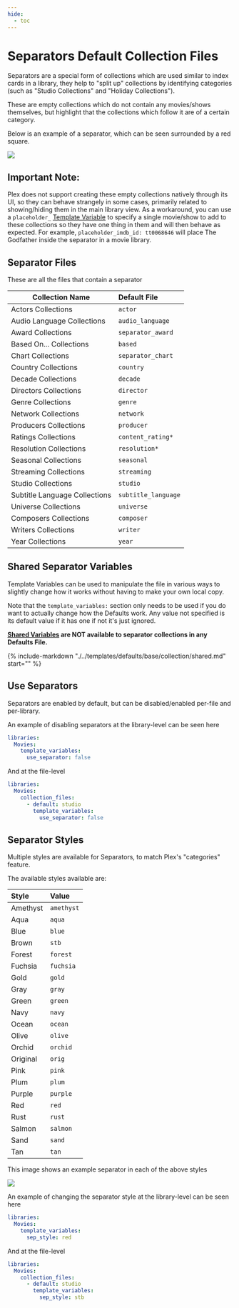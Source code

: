 ```yaml
---
hide:
  - toc
---
```

# Separators Default Collection Files

Separators are a special form of collections which are used similar to index cards in a library, they help to "split up" collections by identifying categories 
(such as "Studio Collections" and "Holiday Collections").

These are empty collections which do not contain any movies/shows themselves, but highlight that the collections which follow it are of a certain category.

Below is an example of a separator, which can be seen surrounded by a red square.

![](../assets/images/defaults/separators.jpg)

## Important Note:

Plex does not support creating these empty collections natively through its UI, so they can behave strangely in some cases, primarily related to showing/hiding them in 
the main library view. As a workaround, you can use a `placeholder_` [Template Variable](#shared-separator-variables) to specify a single movie/show to add to these collections 
so they have one thing in them and will then behave as expected. For example, `placeholder_imdb_id: tt0068646` will place The Godfather inside the separator in a movie library.

## Separator Files

These are all the files that contain a separator 

| Collection Name               | Default File        |
|-------------------------------|:--------------------|
| Actors Collections            | `actor`             |
| Audio Language Collections    | `audio_language`    |
| Award Collections             | `separator_award`   |
| Based On... Collections       | `based`             |
| Chart Collections             | `separator_chart`   |
| Country Collections           | `country`           |
| Decade Collections            | `decade`            |
| Directors Collections         | `director`          |
| Genre Collections             | `genre`             |
| Network Collections           | `network`           |
| Producers Collections         | `producer`          |
| Ratings Collections           | `content_rating*`   |
| Resolution Collections        | `resolution*`       |
| Seasonal Collections          | `seasonal`          |
| Streaming Collections         | `streaming`         |
| Studio Collections            | `studio`            |
| Subtitle Language Collections | `subtitle_language` |
| Universe Collections          | `universe`          |
| Composers Collections         | `composer`          |
| Writers Collections           | `writer`            |
| Year Collections              | `year`              |

## Shared Separator Variables

Template Variables can be used to manipulate the file in various ways to slightly change how it works without having to make your own local copy.

Note that the `template_variables:` section only needs to be used if you do want to actually change how the Defaults work. 
Any value not specified is its default value if it has one if not it's just ignored.

**[Shared Variables](shared.md) are NOT available to separator collections in any Defaults File.**

{% include-markdown "./../templates/defaults/base/collection/shared.md" start="<!--separator-variables-->" %}

## Use Separators

Separators are enabled by default, but can be disabled/enabled per-file and per-library.

An example of disabling separators at the library-level can be seen here

```yaml
libraries:
  Movies:
    template_variables:
      use_separator: false
```

And at the file-level

```yaml
libraries:
  Movies:
    collection_files:
      - default: studio
        template_variables:
          use_separator: false
```

## Separator Styles

Multiple styles are available for Separators, to match Plex's "categories" feature.

The available styles available are:

| Style    | Value      |
|:---------|:-----------|
| Amethyst | `amethyst` |
| Aqua     | `aqua`     |
| Blue     | `blue`     |
| Brown    | `stb`      |
| Forest   | `forest`   |
| Fuchsia  | `fuchsia`  |
| Gold     | `gold`     |
| Gray     | `gray`     |
| Green    | `green`    |
| Navy     | `navy`     |
| Ocean    | `ocean`    |
| Olive    | `olive`    |
| Orchid   | `orchid`   |
| Original | `orig`     |
| Pink     | `pink`     |
| Plum     | `plum`     |
| Purple   | `purple`   |
| Red      | `red`      |
| Rust     | `rust`     |
| Salmon   | `salmon`   |
| Sand     | `sand`     |
| Tan      | `tan`      |

This image shows an example separator in each of the above styles

![](../assets/images/defaults/separators2.jpg)

An example of changing the separator style at the library-level can be seen here

```yaml
libraries:
  Movies:
    template_variables:
      sep_style: red
```

And at the file-level

```yaml
libraries:
  Movies:
    collection_files:
      - default: studio
        template_variables:
          sep_style: stb
```
